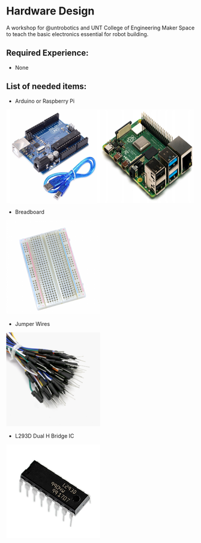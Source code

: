 # Hardware Design
A workshop for @untrobotics and UNT College of Engineering Maker Space to teach the basic electronics essential for robot building. 

## Required Experience:
* None 

## List of needed items:

* Arduino or Raspberry Pi <br />
<p style="display: flex;">
  <img src="Needed%20Items/arduino-uno.jpg" alt="Arduino" height="250" width="250" />
  <img src="Needed%20Items/Raspberry-Pi.jpg" alt="Raspberry Pi" height="250" width="250" />
</p>

* Breadboard <br />
<img src="Needed%20Items/Breadboard.png" alt="Breadboard" height="250" width="250" />

* Jumper Wires <br />
<img src="Needed%20Items/Jumper-Wires.jpg" alt="Jumper Wires" height="250" width="250" />

* L293D Dual H Bridge IC <br />
<img src="Needed%20Items/L293D-IC.jpg" alt="L293D" height="250" width="250" />
